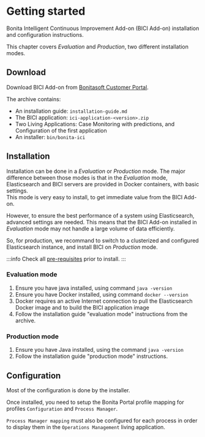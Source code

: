 # Getting started

Bonita Intelligent Continuous Improvement Add-on (BICI Add-on) installation and configuration instructions. 

This chapter covers *Evaluation* and *Production*, two different installation modes.

## Download

Download BICI Add-on from [Bonitasoft Customer Portal](https://customer.bonitasoft.com/).

The archive contains:
* An installation guide: `installation-guide.md`
* The BICI application: `ici-application-<version>.zip`
* Two Living Applications: Case Monitoring with predictions, and Configuration of the first application
* An installer: `bin/bonita-ici`

## Installation

Installation can be done in a *Evaluation* or *Production* mode. The major difference between those modes is that in the *Evaluation* mode, Elasticsearch and BICI servers are provided in Docker containers, with basic settings.  
This mode is very easy to install, to get immediate value from the BICI Add-on.  

However, to ensure the best performance of a system using Elasticsearch, advanced settings are needed. This means that the BICI Add-on installed in *Evaluation* mode may not handle a large volume of data efficiently.   

So, for production, we recommand to switch to a clusterized and configured Elasticsearch instance, and install BICI on *Production* mode.
 
:::info
Check all [pre-requisites](./prerequisites.md) prior to install.
:::

### Evaluation mode

1. Ensure you have java installed, using command `java -version`
2. Ensure you have Docker installed, using command `docker --version`
3. Docker requires an active Internet connection to pull the Elasticsearch Docker image and to build the BICI application image
4. Follow the installation guide "evaluation mode" instructions from the archive.

### Production mode

1. Ensure you have Java installed, using the command `java -version`
2. Follow the installation guide "production mode" instructions.

## Configuration

Most of the configuration is done by the installer. 

Once installed, you need to setup the Bonita Portal profile mapping for profiles `Configuration` and `Process Manager`.

`Process Manager mapping` must also be configured for each process in order to display them in the `Operations Management` 
living application.
